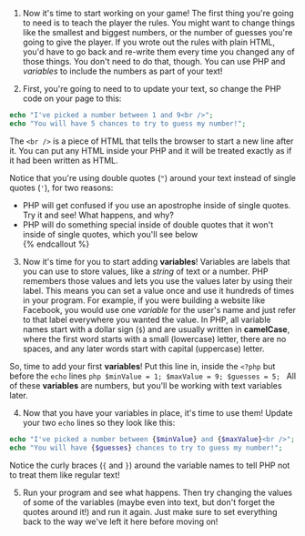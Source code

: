 1. Now it's time to start working on your game! The first thing you're going to need is to teach the player the rules. 
  You might want to change things like the smallest and biggest numbers, or the number of guesses you're going to give the player. If you wrote out the rules with plain HTML, you'd have to go back and re-write them every time you changed any of those things. You don't need to do that, though. You can use PHP and *variables* to include the numbers as part of your text!

2. First, you're going to need to to update your text, so change the PHP code on your page to this:
  
  ```php
  echo "I've picked a number between 1 and 9<br />";
  echo "You will have 5 chances to try to guess my number!";
  ```
  The `<br />` is a piece of HTML that tells the browser to start a new line after it. You can put any HTML inside your PHP and it will be treated exactly as if it had been written as HTML.
  
  Notice that you're using double quotes (`"`) around your text instead of single quotes (`'`), for two reasons:
   * PHP will get confused if you use an apostrophe inside of single quotes. Try it and see! What happens, and why?
   * PHP will do something special inside of double quotes that it won't inside of single quotes, which you'll see below   
  {% endcallout %} 

3.  Now it's time for you to start adding **variables**! 
Variables are labels that you can use to store values, like a *string* of text or a number. PHP remembers those values and lets you use the values later by using their label. This means you can set a value once and use it hundreds of times in your program. For example, if you were building a website like Facebook, you would use one *variable* for the user's name and just refer to that label everywhere you wanted the value. 
In PHP, all variable names start with a dollar sign (`$`) and are usually written in **camelCase**, where the first word starts with a small (lowercase) letter, there are no spaces, and any later words start with capital (uppercase) letter.

  So, time to add your first **variables**! Put this line in, inside the `<?php` but before the `echo` lines
    ```php
    $minValue = 1;
    $maxValue = 9;
    $guesses = 5;
    ```
    All of these **variables** are numbers, but you'll be working with text variables later. 

4. Now that you have your variables in place, it's time to use them! Update your two `echo` lines so they look like this:
  ```php
  echo "I've picked a number between {$minValue} and {$maxValue}<br />";
  echo "You will have {$guesses} chances to try to guess my number!";
  ```
  Notice the curly braces (`{` and `}`) around the variable names to tell PHP not to treat them like regular text!

5. Run your program and see what happens. Then try changing the values of some of the variables (maybe even into text, but don't forget the quotes around it!) and run it again. Just make sure to set everything back to the way we've left it here before moving on!